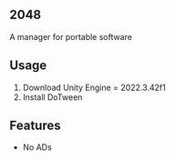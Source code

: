 ## 2048
A manager for portable software

## Usage
1. Download Unity Engine = 2022.3.42f1
2. Install DoTween 

## Features
- No ADs
